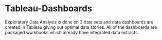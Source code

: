 # Tableau-Dashboards
Exploratory Data Analysis is done on 3 data sets and data dashboards are created in Tableau giving out optimal data stories.
All of the dashboards are packaged workbooks which already have integrated data extracts.
